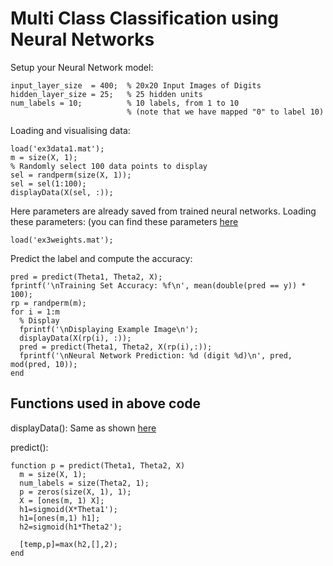 # Multi Class Classification using Neural Networks

Setup your Neural Network model:

    input_layer_size  = 400;  % 20x20 Input Images of Digits
    hidden_layer_size = 25;   % 25 hidden units
    num_labels = 10;          % 10 labels, from 1 to 10   
                              % (note that we have mapped "0" to label 10)

Loading and visualising data:

    load('ex3data1.mat');
    m = size(X, 1);
    % Randomly select 100 data points to display
    sel = randperm(size(X, 1));
    sel = sel(1:100);
    displayData(X(sel, :));
    
Here parameters are already saved from trained neural networks. Loading these parameters: (you can find these parameters [here](https://github.com/sanket1012/Coursera-Machine-Learning/blob/master/Excercise%203-%20Multi-class%20Classification%20and%20Neural%20Networks/ex3weights.mat)
    
    load('ex3weights.mat');
    
Predict the label and compute the accuracy:

    pred = predict(Theta1, Theta2, X);
    fprintf('\nTraining Set Accuracy: %f\n', mean(double(pred == y)) * 100);
    rp = randperm(m);
    for i = 1:m
      % Display 
      fprintf('\nDisplaying Example Image\n');
      displayData(X(rp(i), :));
      pred = predict(Theta1, Theta2, X(rp(i),:));
      fprintf('\nNeural Network Prediction: %d (digit %d)\n', pred, mod(pred, 10));
    end
    
## Functions used in above code

displayData(): Same as shown [here](https://github.com/sanket1012/Coursera-Machine-Learning/blob/master/Excercise%203-%20Multi-class%20Classification%20and%20Neural%20Networks/Logistic%20Regression/README.md)

predict():

    function p = predict(Theta1, Theta2, X)
      m = size(X, 1);
      num_labels = size(Theta2, 1);
      p = zeros(size(X, 1), 1);
      X = [ones(m, 1) X];
      h1=sigmoid(X*Theta1');
      h1=[ones(m,1) h1];
      h2=sigmoid(h1*Theta2');

      [temp,p]=max(h2,[],2);
    end
    
